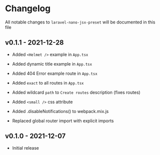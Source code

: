 # Changelog

All notable changes to `laravel-nano-jsx-preset` will be documented in this file

## v0.1.1 - 2021-12-28

- Added `<Helmet />` example in `App.tsx`
- Added dynamic title example in `App.tsx`
- Added 404 Error example route in `App.tsx`
- Added `exact` to all routes in `App.tsx`
- Added wildcard `path` to `Create routes` description (fixes routes)
- Added `<small />` css attribute
- Added .disableNotifications() to webpack.mix.js

- Replaced global router import with explicit imports

## v0.1.0 - 2021-12-07

- Initial release
